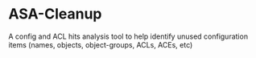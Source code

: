 # ASA-Cleanup
A config and ACL hits analysis tool to help identify unused configuration items (names, objects, object-groups, ACLs, ACEs, etc)
